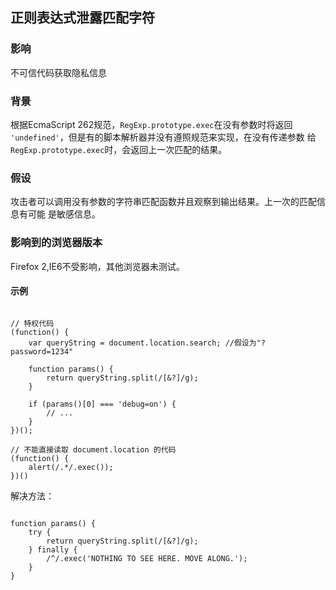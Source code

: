 正则表达式泄露匹配字符
---
### 影响
不可信代码获取隐私信息

### 背景
根据EcmaScript 262规范，<code>RegExp.prototype.exec</code>在没有参数时将返回
<code>'undefined'</code>，但是有的脚本解析器并没有遵照规范来实现，在没有传递参数
给<code>RegExp.prototype.exec</code>时，会返回上一次匹配的结果。

### 假设
攻击者可以调用没有参数的字符串匹配函数并且观察到输出结果。上一次的匹配信息有可能
是敏感信息。

### 影响到的浏览器版本
Firefox 2,IE6不受影响，其他浏览器未测试。

#### 示例
<pre><code>
// 特权代码
(function() {
    var queryString = document.location.search; //假设为"?password=1234"    

    function params() {
        return queryString.split(/[&?]/g);
    }

    if (params()[0] === 'debug=on') {
        // ...
    }
})();

// 不能直接读取 document.location 的代码
(function() {
    alert(/.*/.exec());
})()
</code></pre>

解决方法：
<pre><code>
function params() {
    try {
        return queryString.split(/[&?]/g);
    } finally {
        /^/.exec('NOTHING TO SEE HERE. MOVE ALONG.');
    }
}
</code></pre>
